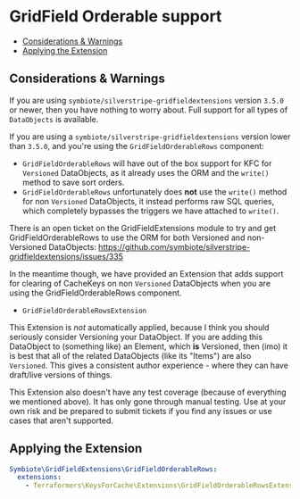 # GridField Orderable support

* [Considerations & Warnings](#considerations--warnings)
* [Applying the Extension](#applying-the-extension)

## Considerations & Warnings

If you are using `symbiote/silverstripe-gridfieldextensions` version `3.5.0` or newer, then you have nothing to worry
about. Full support for all types of `DataObjects` is available.

If you are using a `symbiote/silverstripe-gridfieldextensions` version lower than `3.5.0`, and you're using the
`GridFieldOrderableRows` component:

* `GridFieldOrderableRows` will have out of the box support for KFC for `Versioned` DataObjects, as it already uses the
  ORM and the `write()` method to save sort orders.
* `GridFieldOrderableRows` unfortunately does **not** use the `write()` method for non `Versioned` DataObjects, it
  instead performs raw SQL queries, which completely bypasses the triggers we have attached to `write()`.

There is an open ticket on the GridFieldExtensions module to try and get GridFieldOrderableRows to use the ORM for both
Versioned and non-Versioned DataObjects:
https://github.com/symbiote/silverstripe-gridfieldextensions/issues/335

In the meantime though, we have provided an Extension that adds support for clearing of CacheKeys on non `Versioned`
DataObjects when you are using the GridFieldOrderableRows component.

* `GridFieldOrderableRowsExtension`

This Extension is *not* automatically applied, because I think you should seriously consider Versioning your DataObject.
If you are adding this DataObject to (something like) an Element, which **is** Versioned, then (imo) it is best that all
of the related DataObjects (like its "Items") are also `Versioned`. This gives a consistent author experience - where
they can have draft/live versions of things.

This Extension also doesn't have any test coverage (because of everything we mentioned above). It has only gone through
manual testing. Use at your own risk and be prepared to submit tickets if you find any issues or use cases that aren't
supported.

## Applying the Extension

```yaml
Symbiote\GridFieldExtensions\GridFieldOrderableRows:
  extensions:
    - Terraformers\KeysForCache\Extensions\GridFieldOrderableRowsExtension
```
